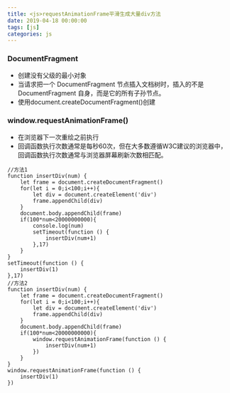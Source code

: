 ```yaml
---
title: <js>requestAnimationFrame平滑生成大量div方法
date: 2019-04-18 00:00:00
tags: [js]
categories: js
---
```



### DocumentFragment

- 创建没有父级的最小对象
- 当请求把一个 DocumentFragment 节点插入文档树时，插入的不是 DocumentFragment 自身，而是它的所有子孙节点。
- 使用document.createDocumentFragment()创建

### window.requestAnimationFrame()

- 在浏览器下一次重绘之前执行
- 回调函数执行次数通常是每秒60次，但在大多数遵循W3C建议的浏览器中，回调函数执行次数通常与浏览器屏幕刷新次数相匹配。

```
//方法1
function insertDiv(num) {
    let frame = document.createDocumentFragment()
    for(let i = 0;i<100;i++){
        let div = document.createElement('div')
        frame.appendChild(div)
    }
    document.body.appendChild(frame)
    if(100*num<20000000000){
        console.log(num)
        setTimeout(function () {
            insertDiv(num+1)
        },17)
    }
}
setTimeout(function () {
    insertDiv(1)
},17)
//方法2
function insertDiv(num) {
    let frame = document.createDocumentFragment()
    for(let i = 0;i<100;i++){
        let div = document.createElement('div')
        frame.appendChild(div)
    }
    document.body.appendChild(frame)
    if(100*num<20000000000){
        window.requestAnimationFrame(function () {
            insertDiv(num+1)
        })
    }
}
window.requestAnimationFrame(function () {
    insertDiv(1)
})
```
